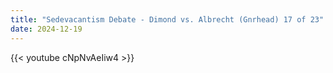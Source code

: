 ```yaml
---
title: "Sedevacantism Debate - Dimond vs. Albrecht (Gnrhead) 17 of 23"
date: 2024-12-19
---
```


{{< youtube cNpNvAeIiw4 >}}
